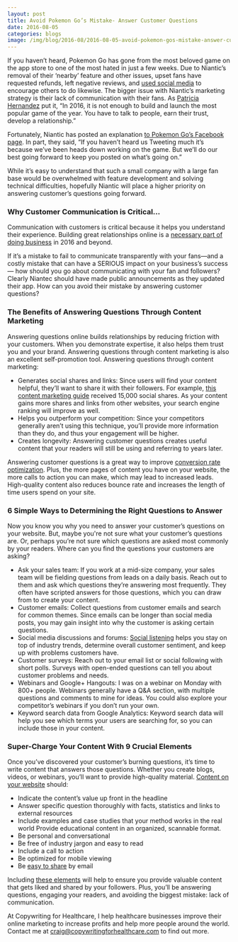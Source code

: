 ```yaml
--- 
layout: post
title: Avoid Pokemon Go’s Mistake- Answer Customer Questions
date: 2016-08-05
categories: blogs
image: /img/blog/2016-08/2016-08-05-avoid-pokemon-gos-mistake-answer-customer-questions.png
---
```



If you haven’t heard, Pokemon Go has gone from the most beloved game on the app store to one of the most hated in just a few weeks. Due to Niantic’s removal of their ‘nearby’ feature and other issues, upset fans have requested refunds, left negative reviews, and [used social media](http://www.telegraph.co.uk/news/2016/07/31/pokemon-go-fans-devastated-after-game-update-resets-their-progre/) to encourage others to do likewise. The bigger issue with Niantic’s marketing strategy is their lack of communication with their fans. As [Patricia Hernandez](http://kotaku.com/even-pokemon-gos-biggest-fans-are-turning-against-it-ri-1784654305) put it, “In 2016, it is not enough to build and launch the most popular game of the year. You have to talk to people, earn their trust, develop a relationship.”

Fortunately, Niantic has posted an explanation [to Pokemon Go’s Facebook page](https://www.facebook.com/PokemonGO/posts/940141879465704). In part, they said, “If you haven’t heard us Tweeting much it’s because we’ve been heads down working on the game. But we’ll do our best going forward to keep you posted on what’s going on.”

While it’s easy to understand that such a small company with a large fan base would be overwhelmed with feature development and solving technical difficulties, hopefully Niantic will place a higher priority on answering customer’s questions going forward.

### Why Customer Communication is Critical…

Communication with customers is critical because it helps you understand their experience. Building great relationships online is a [necessary part of doing business](http://www.sightcall.com/4-ways-build-better-customer-relationships-online/) in 2016 and beyond.

If it’s a mistake to fail to communicate transparently with your fans—and a costly mistake that can have a SERIOUS impact on your business’s success— how should you go about communicating with your fan and followers? Clearly Niantec should have made public announcements as they updated their app. How can you avoid their mistake by answering customer questions?

### The Benefits of Answering Questions Through Content Marketing


Answering questions online builds relationships by reducing friction with your customers. When you demonstrate expertise, it also helps them trust you and your brand. Answering questions through content marketing is also an excellent self-promotion tool. Answering questions through content marketing: 

* Generates social shares and links: Since users will find your content helpful, they’ll want to share it with their followers. For example, [this content marketing guide](https://startupbuffer.com/resources/content-marketing-for-startups/) received 15,000 social shares. As your content gains more shares and links from other websites, your search engine ranking will improve as well. 
* Helps you outperform your competition: Since your competitors generally aren’t using this technique, you’ll provide more information than they do, and thus your engagement will be higher. 
* Creates longevity: Answering customer questions creates useful content that your readers will still be using and referring to years later. 

Answering customer questions is a great way to improve [conversion rate optimization](http://marketingland.com/answering-customers-questions-will-make-way-willing-convert-131280). Plus, the more pages of content you have on your website, the more calls to action you can make, which may lead to increased leads. High-quality content also reduces bounce rate and increases the length of time users spend on your site. 

### 6 Simple Ways to Determining the Right Questions to Answer

Now you know you why you need to answer your customer’s questions on your website. But, maybe you're not sure what your customer’s questions are. Or, perhaps you’re not sure which questions are asked most commonly by your readers. Where can you find the questions your customers are asking?

* Ask your sales team: If you work at a mid-size company, your sales team will be fielding questions from leads on a daily basis. Reach out to them and ask which questions they’re answering most frequently. They often have scripted answers for those questions, which you can draw from to create your content.
* Customer emails: Collect questions from customer emails and search for common themes. Since emails can be longer than social media posts, you may gain insight into why the customer is asking certain questions.
* Social media discussions and forums: [Social listening](https://mic.com/articles/27173/7-ways-startups-can-better-manage-customer-relationships#.mWxm7xzmY) helps you stay on top of industry trends, determine overall customer sentiment, and keep up with problems customers have.
* Customer surveys: Reach out to your email list or social following with short polls. Surveys with open-ended questions can tell you about customer problems and needs.
* Webinars and Google+ Hangouts: I was on a webinar on Monday with 800+ people. Webinars generally have a Q&A section, with multiple questions and comments to mine for ideas. You could also explore your competitor’s webinars if you don’t run your own.
* Keyword search data from Google Analytics: Keyword search data will help you see which terms your users are searching for, so you can include those in your content.  

### Super-Charge Your Content With 9 Crucial Elements

Once you’ve discovered your customer’s burning questions, it’s time to write content that answers those questions. Whether you create blogs, videos, or webinars, you’ll want to provide high-quality material. [Content on your website](http://www.inboundmarketingagents.com/inbound-marketing-agents-blog/bid/190442/Complete-Guide-to-Answering-Customer-Questions-on-Your-Business-Blog) should:

* Indicate the content’s value up front in the headline
* Answer specific question thoroughly with facts, statistics and links to external resources
* Include examples and case studies that your method works in the real world
Provide educational content in an organized, scannable format. 
* Be personal and conversational 
* Be free of industry jargon and easy to read 
* Include a call to action
* Be optimized for mobile viewing
* Be [easy to share](http://contentmarketinginstitute.com/2014/03/power-web-content-strategy-answer-questions/) by email


Including [these elements](http://buzzsumo.com/blog/how-to-be-the-best-answer-insights-from-600000-posts/) will help to ensure you provide valuable content that gets liked and shared by your followers. Plus, you’ll be answering questions, engaging your readers, and avoiding the biggest mistake: lack of communication.

At Copywriting for Healthcare, I help healthcare businesses improve their online marketing to increase profits and help more people around the world. Contact me at craig@copywritingforhealthcare.com to find out more.





